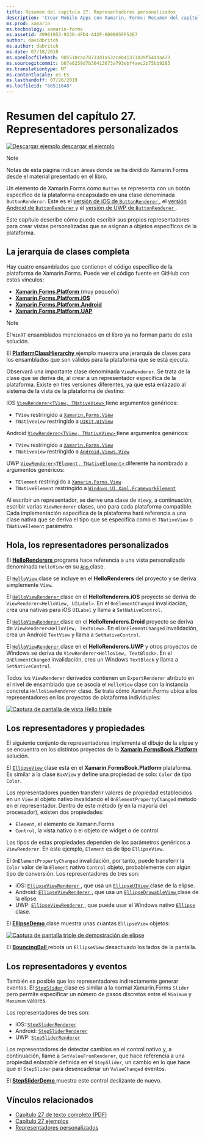 ```yaml
---
title: Resumen del capítulo 27. Representadores personalizados
description: 'Crear Mobile Apps con Xamarin. Forms: Resumen del capítulo 27. Representadores personalizados'
ms.prod: xamarin
ms.technology: xamarin-forms
ms.assetid: 49961953-9336-4FD4-A42F-6D9B05FF52E7
author: davidbritch
ms.author: dabritch
ms.date: 07/18/2018
ms.openlocfilehash: 985510caa78733d1a53aceb41371839f544daa73
ms.sourcegitcommit: b07e0259d7b30413673a793ebf4aec2b75bb9285
ms.translationtype: MT
ms.contentlocale: es-ES
ms.lasthandoff: 07/26/2019
ms.locfileid: "68511648"
---
```

# <a name="summary-of-chapter-27-custom-renderers"></a>Resumen del capítulo 27. Representadores personalizados

[![Descargar ejemplo](~/media/shared/download.png) descargar el ejemplo](https://github.com/xamarin/xamarin-forms-book-samples/tree/master/Chapter27)

> [!NOTE] 
> Notas de esta página indican áreas donde se ha dividido Xamarin.Forms desde el material presentado en el libro.

Un elemento de Xamarin.Forms como `Button` se representa con un botón específico de la plataforma encapsulado en una clase denominada `ButtonRenderer`.  Este es el [versión de iOS de `ButtonRenderer` ](https://github.com/xamarin/Xamarin.Forms/blob/master/Xamarin.Forms.Platform.iOS/Renderers/ButtonRenderer.cs), el [versión Android de `ButtonRenderer` ](https://github.com/xamarin/Xamarin.Forms/blob/master/Xamarin.Forms.Platform.Android/Renderers/ButtonRenderer.cs)y el [versión de UWP de `ButtonRenderer` ](https://github.com/xamarin/Xamarin.Forms/blob/master/Xamarin.Forms.Platform.UAP/ButtonRenderer.cs).

Este capítulo describe cómo puede escribir sus propios representadores para crear vistas personalizadas que se asignan a objetos específicos de la plataforma.

## <a name="the-complete-class-hierarchy"></a>La jerarquía de clases completa

Hay cuatro ensamblados que contienen el código específico de la plataforma de Xamarin.Forms.
Puede ver el código fuente en GitHub con estos vínculos:

- [**Xamarin.Forms.Platform** ](https://github.com/xamarin/Xamarin.Forms/tree/master/Xamarin.Forms.Platform) (muy pequeño)
- [**Xamarin.Forms.Platform.iOS**](https://github.com/xamarin/Xamarin.Forms/tree/master/Xamarin.Forms.Platform.iOS)
- [**Xamarin.Forms.Platform.Android**](https://github.com/xamarin/Xamarin.Forms/tree/master/Xamarin.Forms.Platform.Android)
- [**Xamarin.Forms.Platform.UAP**](https://github.com/xamarin/Xamarin.Forms/tree/master/Xamarin.Forms.Platform.UAP)

> [!NOTE]
> El `WinRT` ensamblados mencionados en el libro ya no forman parte de esta solución. 

El [ **PlatformClassHierarchy** ](https://github.com/xamarin/xamarin-forms-book-samples/tree/master/Chapter27/PlatformClassHierarchy) ejemplo muestra una jerarquía de clases para los ensamblados que son válidos para la plataforma que se está ejecuta.

Observará una importante clase denominada `ViewRenderer`. Se trata de la clase que se deriva de, al crear a un representador específica de la plataforma. Existe en tres versiones diferentes, ya que está enlazado al sistema de la vista de la plataforma de destino:

IOS [ `ViewRenderer<TView, TNativeView>` ](https://github.com/xamarin/Xamarin.Forms/blob/master/Xamarin.Forms.Platform.iOS/ViewRenderer.cs#L25) tiene argumentos genéricos:

- `TView` restringido a [`Xamarin.Forms.View`](xref:Xamarin.Forms.View)
- `TNativeView` restringido a [`UIKit.UIView`](xref:UIKit.UIView)

Android [ `ViewRenderer<TView, TNativeView>` ](https://github.com/xamarin/Xamarin.Forms/blob/master/Xamarin.Forms.Platform.Android/ViewRenderer.cs#L17) tiene argumentos genéricos:

- `TView` restringido a [`Xamarin.Forms.View`](xref:Xamarin.Forms.View)
- `TNativeView` restringido a [`Android.Views.View`](xref:Android.Views.View)

UWP [ `ViewRenderer<TElement, TNativeElement>` ](https://github.com/xamarin/Xamarin.Forms/blob/master/Xamarin.Forms.Platform.UAP/ViewRenderer.cs#L6) diferente ha nombrado a argumentos genéricos:

- `TElement` restringido a [`Xamarin.Forms.View`](xref:Xamarin.Forms.View)
- `TNativeElement` restringido a [`Windows.UI.Xaml.FrameworkElement`](/uwp/api/Windows.UI.Xaml.FrameworkElement)

Al escribir un representador, se derive una clase de `View`y, a continuación, escribir varias `ViewRenderer` clases, uno para cada plataforma compatible. Cada implementación específica de la plataforma hará referencia a una clase nativa que se deriva el tipo que se especifica como el `TNativeView` o `TNativeElement` parámetro.

## <a name="hello-custom-renderers"></a>Hola, los representadores personalizados

El [ **HelloRenderers** ](https://github.com/xamarin/xamarin-forms-book-samples/tree/master/Chapter27/HelloRenderers) programa hace referencia a una vista personalizada denominada `HelloView` en su [ `App` ](https://github.com/xamarin/xamarin-forms-book-samples/blob/master/Chapter27/HelloRenderers/HelloRenderers/HelloRenderers/App.cs) clase.

El [ `HelloView` ](https://github.com/xamarin/xamarin-forms-book-samples/blob/master/Chapter27/HelloRenderers/HelloRenderers/HelloRenderers/HelloView.cs) clase se incluye en el **HelloRenderers** del proyecto y se deriva simplemente `View`.

El [ `HelloViewRenderer` ](https://github.com/xamarin/xamarin-forms-book-samples/blob/master/Chapter27/HelloRenderers/HelloRenderers/HelloRenderers.iOS/HelloViewRenderer.cs) clase en el **HelloRenderers.iOS** proyecto se deriva de `ViewRenderer<HelloView, UILabel>`. En el `OnElementChanged` invalidación, crea una nativas para iOS `UILabel` y llama a `SetNativeControl`.

El [ `HelloViewRenderer` ](https://github.com/xamarin/xamarin-forms-book-samples/blob/master/Chapter27/HelloRenderers/HelloRenderers/HelloRenderers.Droid/HelloViewRenderer.cs) clase en el **HelloRenderers.Droid** proyecto se deriva de `ViewRenderer<HelloView, TextView>`. En el `OnElementChanged` invalidación, crea un Android `TextView` y llama a `SetNativeControl`.

El [ `HelloViewRenderer` ](https://github.com/xamarin/xamarin-forms-book-samples/blob/master/Chapter27/HelloRenderers/HelloRenderers/HelloRenderers.UWP/HelloViewRenderer.cs) clase en el **HelloRenderers.UWP** y otros proyectos de Windows se deriva de `ViewRenderer<HelloView, TextBlock>`. En el `OnElementChanged` invalidación, crea un Windows `TextBlock` y llama a `SetNativeControl`.

Todos los `ViewRenderer` derivados contienen un `ExportRenderer` atributo en el nivel de ensamblado que se asocia el `HelloView` clase con la instancia concreta `HelloViewRenderer` clase. Se trata cómo Xamarin.Forms ubica a los representadores en los proyectos de plataforma individuales:

[![Captura de pantalla de vista Hello triple](images/ch27fg02-small.png "representadores personalizados")](images/ch27fg02-large.png#lightbox "representadores personalizados")

## <a name="renderers-and-properties"></a>Los representadores y propiedades

El siguiente conjunto de representadores implementa el dibujo de la elipse y se encuentra en los distintos proyectos de la [ **Xamarin.FormsBook.Platform** ](https://github.com/xamarin/xamarin-forms-book-samples/tree/master/Libraries/Xamarin.FormsBook.Platform) solución.

El [ `EllipseView` ](https://github.com/xamarin/xamarin-forms-book-samples/blob/master/Libraries/Xamarin.FormsBook.Platform/Xamarin.FormsBook.Platform/EllipseView.cs) clase está en el **Xamarin.FormsBook.Platform** plataforma. Es similar a la clase `BoxView` y define una propiedad de solo: `Color` de tipo `Color`.

Los representadores pueden transferir valores de propiedad establecidos en un `View` al objeto nativo invalidando el `OnElementPropertyChanged` método en el representador. Dentro de este método (y en la mayoría del procesador), existen dos propiedades:

- `Element`, el elemento de Xamarin.Forms
- `Control`, la vista nativo o el objeto de widget o de control

Los tipos de estas propiedades dependen de los parámetros genéricos a `ViewRenderer`. En este ejemplo, `Element` es de tipo `EllipseView`.

El `OnElementPropertyChanged` invalidación, por tanto, puede transferir la `Color` valor de la `Element` nativo `Control` objeto, probablemente con algún tipo de conversión. Los representadores de tres son:

- iOS: [ `EllipseViewRenderer` ](https://github.com/xamarin/xamarin-forms-book-samples/blob/master/Libraries/Xamarin.FormsBook.Platform/Xamarin.FormsBook.Platform.iOS/EllipseViewRenderer.cs), que usa un [ `EllipseUIView` ](https://github.com/xamarin/xamarin-forms-book-samples/blob/master/Libraries/Xamarin.FormsBook.Platform/Xamarin.FormsBook.Platform.iOS/EllipseUIView.cs) clase de la elipse.
- Android: [ `EllipseViewRenderer` ](https://github.com/xamarin/xamarin-forms-book-samples/blob/master/Libraries/Xamarin.FormsBook.Platform/Xamarin.FormsBook.Platform.Android/EllipseViewRenderer.cs), que usa un [ `EllipseDrawableView` ](https://github.com/xamarin/xamarin-forms-book-samples/blob/master/Libraries/Xamarin.FormsBook.Platform/Xamarin.FormsBook.Platform.Android/EllipseDrawableView.cs) clase de la elipse.
- UWP: [ `EllipseViewRenderer` ](https://github.com/xamarin/xamarin-forms-book-samples/blob/master/Libraries/Xamarin.FormsBook.Platform/Xamarin.FormsBook.Platform.WinRT/EllipseViewRenderer.cs), que puede usar el Windows nativo [ `Ellipse` ](/uwp/api/Windows.UI.Xaml.Shapes.Ellipse) clase.

El [ **EllipseDemo** ](https://github.com/xamarin/xamarin-forms-book-samples/tree/master/Chapter27/EllipseDemo) clase muestra unas cuantas `EllipseView` objetos:

[![Captura de pantalla triple de demostración de elipse](images/ch27fg03-small.png "representadores personalizados de EllipseView")](images/ch27fg03-large.png#lightbox "representadores personalizados de EllipseView")

El [ **BouncingBall** ](https://github.com/xamarin/xamarin-forms-book-samples/tree/master/Chapter27/BouncingBall) rebota un `EllipseView` desactivado los lados de la pantalla.

## <a name="renderers-and-events"></a>Los representadores y eventos

También es posible que los representadores indirectamente generar eventos. El [ `StepSlider` ](https://github.com/xamarin/xamarin-forms-book-samples/blob/master/Libraries/Xamarin.FormsBook.Platform/Xamarin.FormsBook.Platform/StepSlider.cs) clase es similar a la normal Xamarin.Forms `Slider` pero permite especificar un número de pasos discretos entre el `Minimum` y `Maximum` valores.

Los representadores de tres son:

- iOS: [`StepSliderRenderer`](https://github.com/xamarin/xamarin-forms-book-samples/blob/master/Libraries/Xamarin.FormsBook.Platform/Xamarin.FormsBook.Platform.iOS/StepSliderRenderer.cs)
- Android: [`StepSliderRenderer`](https://github.com/xamarin/xamarin-forms-book-samples/blob/master/Libraries/Xamarin.FormsBook.Platform/Xamarin.FormsBook.Platform.Android/StepSliderRenderer.cs)
- UWP: [`StepSliderRenderer`](https://github.com/xamarin/xamarin-forms-book-samples/blob/master/Libraries/Xamarin.FormsBook.Platform/Xamarin.FormsBook.Platform.WinRT/StepSliderRenderer.cs)

Los representadores de detectar cambios en el control nativo y, a continuación, llame a `SetValueFromRenderer`, que hace referencia a una propiedad enlazable definida en el `StepSlider`, un cambio en lo que hace que el `StepSlider` para desencadenar un `ValueChanged` eventos.

El [ **StepSliderDemo** ](https://github.com/xamarin/xamarin-forms-book-samples/tree/master/Chapter27/StepSliderDemo) muestra este control deslizante de nuevo.



## <a name="related-links"></a>Vínculos relacionados

- [Capítulo 27 de texto completo (PDF)](https://download.xamarin.com/developer/xamarin-forms-book/XamarinFormsBook-Ch27-Apr2016.pdf)
- [Capítulo 27 ejemplos](https://github.com/xamarin/xamarin-forms-book-samples/tree/master/Chapter27)
- [Representadores personalizados](~/xamarin-forms/app-fundamentals/custom-renderer/index.md)
